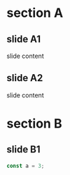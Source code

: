 # section A

## slide A1

slide content

## slide A2

slide content

# section B

## slide B1

```js
const a = 3;
```
